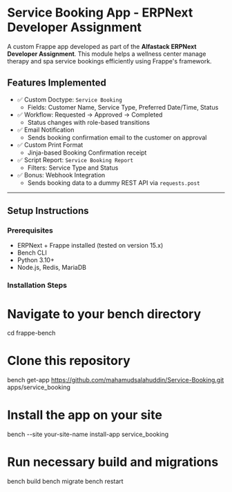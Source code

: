 # Service Booking App - ERPNext Developer Assignment

A custom Frappe app developed as part of the **Alfastack ERPNext Developer Assignment**. This module helps a wellness center manage therapy and spa service bookings efficiently using Frappe's framework.

## Features Implemented

- ✅ Custom Doctype: `Service Booking`
  - Fields: Customer Name, Service Type, Preferred Date/Time, Status
- ✅ Workflow: Requested → Approved → Completed
  - Status changes with role-based transitions
- ✅ Email Notification
  - Sends booking confirmation email to the customer on approval
- ✅ Custom Print Format
  - Jinja-based Booking Confirmation receipt
- ✅ Script Report: `Service Booking Report`
  - Filters: Service Type and Status
- ✅ Bonus: Webhook Integration
  - Sends booking data to a dummy REST API via `requests.post`

---

## Setup Instructions

### Prerequisites
- ERPNext + Frappe installed (tested on version 15.x)
- Bench CLI
- Python 3.10+
- Node.js, Redis, MariaDB

### Installation Steps

# Navigate to your bench directory
cd frappe-bench

# Clone this repository
bench get-app https://github.com/mahamudsalahuddin/Service-Booking.git apps/service_booking

# Install the app on your site
bench --site your-site-name install-app service_booking


# Run necessary build and migrations
bench build
bench migrate
bench restart
